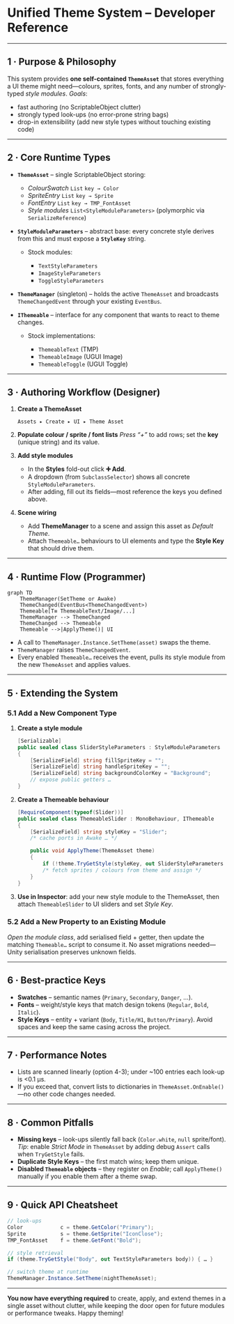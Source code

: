 # **Unified Theme System – Developer Reference**

---

## 1 · Purpose & Philosophy

This system provides **one self-contained `ThemeAsset`** that stores everything a UI theme might need—colours, sprites, fonts, and any number of strongly-typed *style modules*.
*Goals*:

* fast authoring (no ScriptableObject clutter)
* strongly typed look-ups (no error-prone string bags)
* drop-in extensibility (add new style types without touching existing code)

---

## 2 · Core Runtime Types

* **`ThemeAsset`** – single ScriptableObject storing:

  * *ColourSwatch* `List`   `key → Color`
  * *SpriteEntry* `List`    `key → Sprite`
  * *FontEntry* `List`      `key → TMP_FontAsset`
  * *Style modules* `List<StyleModuleParameters>` (polymorphic via `SerializeReference`)
* **`StyleModuleParameters`** – abstract base: every concrete style derives from this and must expose a **`StyleKey`** string.

  * Stock modules:

    * `TextStyleParameters`
    * `ImageStyleParameters`
    * `ToggleStyleParameters`
* **`ThemeManager`** (singleton) – holds the active `ThemeAsset` and broadcasts `ThemeChangedEvent` through your existing `EventBus`.
* **`IThemeable`** – interface for any component that wants to react to theme changes.

  * Stock implementations:

    * `ThemeableText` (TMP)
    * `ThemeableImage` (UGUI Image)
    * `ThemeableToggle` (UGUI Toggle)

---

## 3 · Authoring Workflow (Designer)

1. **Create a ThemeAsset**

   ```
   Assets ▸ Create ▸ UI ▸ Theme Asset
   ```
2. **Populate colour / sprite / font lists**
   *Press “+”* to add rows; set the **key** (unique string) and its value.
3. **Add style modules**

   * In the **Styles** fold-out click **➕ Add**.
   * A dropdown (from `SubclassSelector`) shows all concrete `StyleModuleParameters`.
   * After adding, fill out its fields—most reference the keys you defined above.
4. **Scene wiring**

   * Add **ThemeManager** to a scene and assign this asset as *Default Theme*.
   * Attach `Themeable…` behaviours to UI elements and type the **Style Key** that should drive them.

---

## 4 · Runtime Flow (Programmer)

```mermaid
graph TD
    ThemeManager(SetTheme or Awake)
    ThemeChanged(EventBus<ThemeChangedEvent>)
    Themeable[T≡ ThemeableText/Image/...]
    ThemeManager --> ThemeChanged
    ThemeChanged --> Themeable
    Themeable -->|ApplyTheme()| UI
```

* A call to `ThemeManager.Instance.SetTheme(asset)` swaps the theme.
* `ThemeManager` raises `ThemeChangedEvent`.
* Every enabled `Themeable…` receives the event, pulls its style module from the new `ThemeAsset` and applies values.

---

## 5 · Extending the System

### 5.1 Add a New Component Type

1. **Create a style module**

   ```csharp
   [Serializable]
   public sealed class SliderStyleParameters : StyleModuleParameters
   {
       [SerializeField] string fillSpriteKey = "";
       [SerializeField] string handleSpriteKey = "";
       [SerializeField] string backgroundColorKey = "Background";
       // expose public getters …
   }
   ```
2. **Create a Themeable behaviour**

   ```csharp
   [RequireComponent(typeof(Slider))]
   public sealed class ThemeableSlider : MonoBehaviour, IThemeable
   {
       [SerializeField] string styleKey = "Slider";
       /* cache ports in Awake … */

       public void ApplyTheme(ThemeAsset theme)
       {
           if (!theme.TryGetStyle(styleKey, out SliderStyleParameters s)) return;
           /* fetch sprites / colours from theme and assign */
       }
   }
   ```
3. **Use in Inspector**: add your new style module to the ThemeAsset, then attach `ThemeableSlider` to UI sliders and set *Style Key*.

### 5.2 Add a New Property to an Existing Module

*Open the module class*, add serialised field + getter, then update the matching `Themeable…` script to consume it.
No asset migrations needed—Unity serialisation preserves unknown fields.

---

## 6 · Best-practice Keys

* **Swatches** – semantic names (`Primary`, `Secondary`, `Danger`, …).
* **Fonts** – weight/style keys that match design tokens (`Regular`, `Bold`, `Italic`).
* **Style Keys** – entity + variant (`Body`, `Title/H1`, `Button/Primary`).
  Avoid spaces and keep the same casing across the project.

---

## 7 · Performance Notes

* Lists are scanned linearly (option 4-3); under \~100 entries each look-up is <0.1 µs.
* If you exceed that, convert lists to dictionaries in `ThemeAsset.OnEnable()`—no other code changes needed.

---

## 8 · Common Pitfalls

* **Missing keys** – look-ups silently fall back (`Color.white`, `null` sprite/font).
  *Tip*: enable *Strict Mode* in `ThemeAsset` by adding debug `Assert` calls when `TryGetStyle` fails.
* **Duplicate Style Keys** – the first match wins; keep them unique.
* **Disabled `Themeable` objects** – they register on *Enable*; call `ApplyTheme()` manually if you enable them after a theme swap.

---

## 9 · Quick API Cheatsheet

```csharp
// look-ups
Color            c = theme.GetColor("Primary");
Sprite           s = theme.GetSprite("IconClose");
TMP_FontAsset    f = theme.GetFont("Bold");

// style retrieval
if (theme.TryGetStyle("Body", out TextStyleParameters body)) { … }

// switch theme at runtime
ThemeManager.Instance.SetTheme(nightThemeAsset);
```

---

**You now have everything required** to create, apply, and extend themes in a single asset without clutter, while keeping the door open for future modules or performance tweaks. Happy theming!
